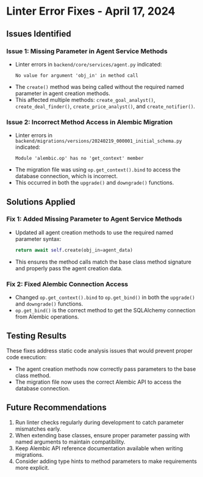 # Linter Error Fixes - April 17, 2024

## Issues Identified

### Issue 1: Missing Parameter in Agent Service Methods
- Linter errors in `backend/core/services/agent.py` indicated:
  ```
  No value for argument 'obj_in' in method call
  ```
- The `create()` method was being called without the required named parameter in agent creation methods.
- This affected multiple methods: `create_goal_analyst()`, `create_deal_finder()`, `create_price_analyst()`, and `create_notifier()`.

### Issue 2: Incorrect Method Access in Alembic Migration
- Linter errors in `backend/migrations/versions/20240219_000001_initial_schema.py` indicated:
  ```
  Module 'alembic.op' has no 'get_context' member
  ```
- The migration file was using `op.get_context().bind` to access the database connection, which is incorrect.
- This occurred in both the `upgrade()` and `downgrade()` functions.

## Solutions Applied

### Fix 1: Added Missing Parameter to Agent Service Methods
- Updated all agent creation methods to use the required named parameter syntax:
  ```python
  return await self.create(obj_in=agent_data)
  ```
- This ensures the method calls match the base class method signature and properly pass the agent creation data.

### Fix 2: Fixed Alembic Connection Access
- Changed `op.get_context().bind` to `op.get_bind()` in both the `upgrade()` and `downgrade()` functions.
- `op.get_bind()` is the correct method to get the SQLAlchemy connection from Alembic operations.

## Testing Results
These fixes address static code analysis issues that would prevent proper code execution:
- The agent creation methods now correctly pass parameters to the base class method.
- The migration file now uses the correct Alembic API to access the database connection.

## Future Recommendations
1. Run linter checks regularly during development to catch parameter mismatches early.
2. When extending base classes, ensure proper parameter passing with named arguments to maintain compatibility.
3. Keep Alembic API reference documentation available when writing migrations.
4. Consider adding type hints to method parameters to make requirements more explicit. 
